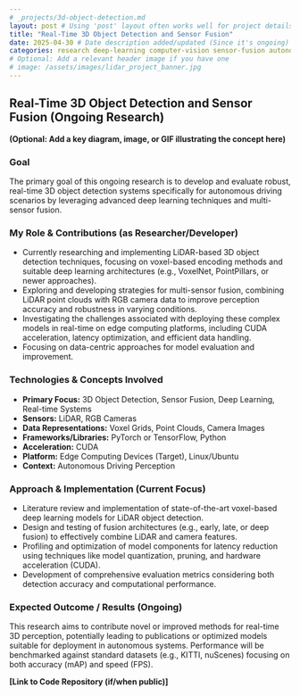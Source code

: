 ```yaml
---
# _projects/3d-object-detection.md
layout: post # Using 'post' layout often works well for project details
title: "Real-Time 3D Object Detection and Sensor Fusion"
date: 2025-04-30 # Date description added/updated (Since it's ongoing)
categories: research deep-learning computer-vision sensor-fusion autonomous-driving
# Optional: Add a relevant header image if you have one
# image: /assets/images/lidar_project_banner.jpg
---
```


## Real-Time 3D Object Detection and Sensor Fusion (Ongoing Research)

**(Optional: Add a key diagram, image, or GIF illustrating the concept here)**
### Goal
The primary goal of this ongoing research is to develop and evaluate robust, real-time 3D object detection systems specifically for autonomous driving scenarios by leveraging advanced deep learning techniques and multi-sensor fusion.

### My Role & Contributions (as Researcher/Developer)
* Currently researching and implementing LiDAR-based 3D object detection techniques, focusing on voxel-based encoding methods and suitable deep learning architectures (e.g., VoxelNet, PointPillars, or newer approaches).
* Exploring and developing strategies for multi-sensor fusion, combining LiDAR point clouds with RGB camera data to improve perception accuracy and robustness in varying conditions.
* Investigating the challenges associated with deploying these complex models in real-time on edge computing platforms, including CUDA acceleration, latency optimization, and efficient data handling.
* Focusing on data-centric approaches for model evaluation and improvement.

### Technologies & Concepts Involved
* **Primary Focus:** 3D Object Detection, Sensor Fusion, Deep Learning, Real-time Systems
* **Sensors:** LiDAR, RGB Cameras
* **Data Representations:** Voxel Grids, Point Clouds, Camera Images
* **Frameworks/Libraries:** PyTorch or TensorFlow, Python
* **Acceleration:** CUDA
* **Platform:** Edge Computing Devices (Target), Linux/Ubuntu
* **Context:** Autonomous Driving Perception

### Approach & Implementation (Current Focus)
* Literature review and implementation of state-of-the-art voxel-based deep learning models for LiDAR object detection.
* Design and testing of fusion architectures (e.g., early, late, or deep fusion) to effectively combine LiDAR and camera features.
* Profiling and optimization of model components for latency reduction using techniques like model quantization, pruning, and hardware acceleration (CUDA).
* Development of comprehensive evaluation metrics considering both detection accuracy and computational performance.

### Expected Outcome / Results (Ongoing)
This research aims to contribute novel or improved methods for real-time 3D perception, potentially leading to publications or optimized models suitable for deployment in autonomous systems. Performance will be benchmarked against standard datasets (e.g., KITTI, nuScenes) focusing on both accuracy (mAP) and speed (FPS).

**[Link to Code Repository (if/when public)]**